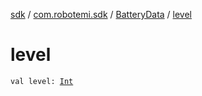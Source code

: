 [sdk](../../index.md) / [com.robotemi.sdk](../index.md) / [BatteryData](index.md) / [level](./level.md)

# level

`val level: `[`Int`](https://kotlinlang.org/api/latest/jvm/stdlib/kotlin/-int/index.html)